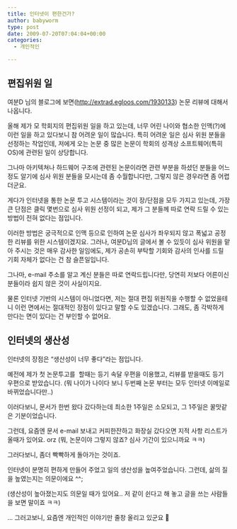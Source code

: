 ```yaml
---
title: 인터넷이 편한건가?
author: babyworm
type: post
date: 2009-07-20T07:04:04+00:00
categories:
  - 개인적인

---
```

## 편집위원 일

여분D 님의 블로그에 보면(<a href="http://extrad.egloos.com/1930133">http://extrad.egloos.com/1930133</a>) 논문 리뷰에 대해서 나옵니다.

올해 제가 모 학회지의 편집위원 일을 하고 있는데, 너무 어린 나이와 협소한 인맥(?)에 이런 일을 하고 있다보니 참 어려운 일이 많습니다. 특히 어려운 일은 심사 위원 분들을 선정하는 작업인데, 저에게 오는 논문 중 많은 논문이 학회의 성격상 소프트웨어(특히 OS)에 관련된 일이 상당합니다.

그나마 아키텍쳐나 하드웨어 구조에 관련된 논문이라면 관련 부분을 하셨던 분들을 어느 정도 알기에 심사 위원 분들을 모시는데 좀 수월합니다만, 그렇지 않은 경우라면 좀 어렵더군요.

게다가 인터넷을 통한 논문 투고 시스템이라는 것이 장/단점을 모두 가지고 있는데, 가장 큰 단점은 클릭 몇번으로 심사 위원 선정이 되고, 제가 그 분들께 따로 연락 드릴 수 있는 방법이 전혀 없다는 점입니다.

이러한 방법은 궁극적으로 인맥 등으로 인하여 논문 심사가 좌우되지 않고 폭넓고 공정한 리뷰를 위한 시스템이겠지요. 그러나, 여분D님의 글에서 볼 수 있듯이 심사 위원을 맡아 주시는 것은 매우 감사한 일임에도, 제가 공손히 부탁할 기회와 감사의 인사를 드릴 기회 자체가 없다는 건 참 슬픈일입니다.

그나마, e-mail 주소를 알고 계신 분들은 따로 연락드립니다만, 당연히 저보다 어른이신 분들이라 쉽지 않은 것이 사실이지요.

물론 인터넷 기반의 시스템이 아니었다면, 저는 절대 편집 위원직을 수행할 수 없었을테니 이런 면에서는 절대적인 장점이 있다고 말할 수도 있겠습니다. 그래도, 좀 각박하게 만다는 면이 있다는 건 부인할 수 없어요.

## 인터넷의 생산성

인터넷의 장점은 “생산성이 너무 좋다”라는 점입니다.

예전에 제가 첫 논문투고를  할때는 등기 속달 우편을 이용했고, 리뷰를 받을때도 등기 우편으로 받았습니다. (뭐 나이가 나이다 보니 두번째 논문 부터는 모두 인터넷 이메일로 바뀌었습니다만..)

이러다보니, 문서가 한번 왔다 갔다하는데 최소한 1주일은 소모되고, 그 1주일은 꿀맛같은 기분이었습니다.

그런데, 요즘엔 문서 e-mail 보내고 커피한잔하고 화장실 갔다오면 지적 사항 리스트가 올때가 있어요. orz (뭐, 논문이야 그렇지 않죠? 심사 기간이 있으니까요 ㅋㅋ)

그러다보니, 좀더 빡빡하게 돌아가는 것이죠.

인터넷이 분명히 편하게 만들어 주었고 일의 생산성을 높여주었습니다. 그런데, 삶의 질을 높였는지는 의문이에요 ^^;

(생산성이 높아졌는지도 의문일 때가 있어요.. 저 같이 쉰다고 해 놓고 글을 쓰는 사람들을 보면 말이죠 ㅋㅋ)

…
그러고보니, 요즘엔 개인적인 이야기만 줄창 올리고 있군요 🙂
